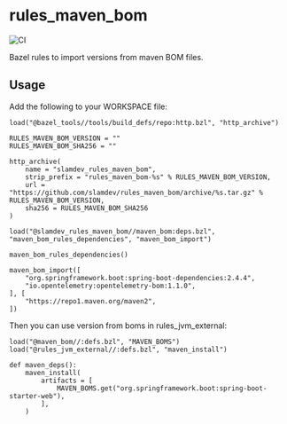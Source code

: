 # rules_maven_bom

![CI](https://github.com/slamdev/rules_maven_bom/workflows/build/badge.svg?branch=main)

Bazel rules to import versions from maven BOM files.

## Usage

Add the following to your WORKSPACE file:

```starlark
load("@bazel_tools//tools/build_defs/repo:http.bzl", "http_archive")

RULES_MAVEN_BOM_VERSION = ""
RULES_MAVEN_BOM_SHA256 = ""

http_archive(
    name = "slamdev_rules_maven_bom",
    strip_prefix = "rules_maven_bom-%s" % RULES_MAVEN_BOM_VERSION,
    url = "https://github.com/slamdev/rules_maven_bom/archive/%s.tar.gz" % RULES_MAVEN_BOM_VERSION,
    sha256 = RULES_MAVEN_BOM_SHA256
)

load("@slamdev_rules_maven_bom//maven_bom:deps.bzl", "maven_bom_rules_dependencies", "maven_bom_import")

maven_bom_rules_dependencies()

maven_bom_import([
    "org.springframework.boot:spring-boot-dependencies:2.4.4",
    "io.opentelemetry:opentelemetry-bom:1.1.0",
], [
    "https://repo1.maven.org/maven2",
])
```

Then you can use version from boms in rules_jvm_external:

```starlark
load("@maven_bom//:defs.bzl", "MAVEN_BOMS")
load("@rules_jvm_external//:defs.bzl", "maven_install")

def maven_deps():
    maven_install(
        artifacts = [
            MAVEN_BOMS.get("org.springframework.boot:spring-boot-starter-web"),
        ],
    )
```
